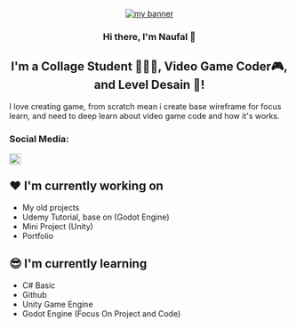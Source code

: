 <p align="center">
  <a href="https://www.yushi.dev/" target="_blank" rel="noreferrer"><img src="https://user-images.githubusercontent.com/46504288/191443625-6efc2346-6a3a-4823-a983-0a52f5fb8e79.jpg" alt="my banner"></a>
</p>

<h3 align="center">
Hi there, I'm Naufal 👋
</h3>

<h2 align="center">
I'm a Collage Student 🏫🚶‍♂️, Video Game Coder🎮, and Level Desain 🎨!
</h2> 

I love creating game, from scratch mean i create base wireframe for focus learn, and need to deep learn about video game code and how it's works.

### Social Media:

<a href="https://www.linkedin.com/in/naufal-surya-anggana-6229751b5/"><img align="left" src="https://raw.githubusercontent.com/yushi1007/yushi1007/main/images/linkedin.svg" alt="Yu Shi | LinkedIn" width="21px"/></a>
</br>

## ❤️ I'm currently working on

- My old projects
- Udemy Tutorial, base on (Godot Engine)
- Mini Project (Unity)
- Portfolio

## 😎 I'm currently learning

- C# Basic
- Github
- Unity Game Engine
- Godot Engine  (Focus On Project and Code)

